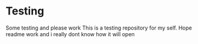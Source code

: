 # Testing
Some testing and please work
This is a testing repository for my self. Hope readme work and i really dont know how it will open 
